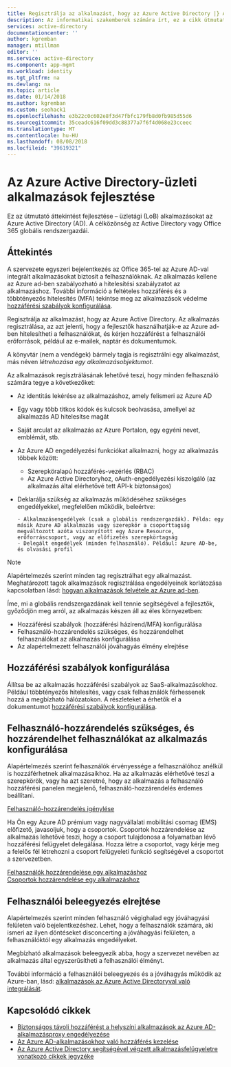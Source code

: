 ```yaml
---
title: Regisztrálja az alkalmazást, hogy az Azure Active Directory |} A Microsoft Docs
description: Az informatikai szakemberek számára írt, ez a cikk útmutatást nyújt a az Azure-alkalmazások integrálása az Active Directoryval.
services: active-directory
documentationcenter: ''
author: kgremban
manager: mtillman
editor: ''
ms.service: active-directory
ms.component: app-mgmt
ms.workload: identity
ms.tgt_pltfrm: na
ms.devlang: na
ms.topic: article
ms.date: 01/14/2018
ms.author: kgremban
ms.custom: seohack1
ms.openlocfilehash: e3b22c0c602e8f3d47fbfc179fb8d0fb985d55d6
ms.sourcegitcommit: 35ceadc616f09dd3c88377a7f6f4d068e23cceec
ms.translationtype: MT
ms.contentlocale: hu-HU
ms.lasthandoff: 08/08/2018
ms.locfileid: "39619321"
---
```

# <a name="develop-line-of-business-apps-for-azure-active-directory"></a>Az Azure Active Directory-üzleti alkalmazások fejlesztése
Ez az útmutató áttekintést fejlesztése – üzletági (LoB) alkalmazásokat az Azure Active Directory (AD). A célközönség az Active Directory vagy Office 365 globális rendszergazdái.

## <a name="overview"></a>Áttekintés
A szervezete egyszeri bejelentkezés az Office 365-tel az Azure AD-val integrált alkalmazásokat biztosít a felhasználóknak. Az alkalmazás kellene az Azure ad-ben szabályozható a hitelesítési szabályzatot az alkalmazáshoz. További információ a feltételes hozzáférés és a többtényezős hitelesítés (MFA) tekintse meg az alkalmazások védelme [hozzáférési szabályok konfigurálása](conditional-access/app-based-mfa.md).

Regisztrálja az alkalmazást, hogy az Azure Active Directory. Az alkalmazás regisztrálása, az azt jelenti, hogy a fejlesztők használhatják-e az Azure ad-ben hitelesítheti a felhasználókat, és kérjen hozzáférést a felhasználói erőforrások, például az e-mailek, naptár és dokumentumok.

A könyvtár (nem a vendégek) bármely tagja is regisztrálni egy alkalmazást, más néven *létrehozása egy alkalmazásobjektumot*.

Az alkalmazások regisztrálásának lehetővé teszi, hogy minden felhasználó számára tegye a következőket:

* Az identitás lekérése az alkalmazáshoz, amely felismeri az Azure AD
* Egy vagy több titkos kódok és kulcsok beolvasása, amellyel az alkalmazás AD hitelesítse magát
* Saját arculat az alkalmazás az Azure Portalon, egy egyéni nevet, emblémát, stb.
* Az Azure AD engedélyezési funkciókat alkalmazni, hogy az alkalmazás többek között:

  * Szerepköralapú hozzáférés-vezérlés (RBAC)
  * Az Azure Active Directoryhoz, oAuth-engedélyezési kiszolgáló (az alkalmazás által elérhetővé tett API-k biztonságos)
* Deklarálja szükség az alkalmazás működéséhez szükséges engedélyekkel, megfelelően működik, beleértve:

      - Alkalmazásengedélyek (csak a globális rendszergazdák). Példa: egy másik Azure AD alkalmazás vagy szerepkör a csoporttagság megváltozott azóta viszonyított egy Azure Resource, erőforráscsoport, vagy az előfizetés szerepkörtagság
      - Delegált engedélyek (minden felhasználó). Például: Azure AD-be, és olvasási profil

> [!NOTE]
> Alapértelmezés szerint minden tag regisztrálhat egy alkalmazást. Meghatározott tagok alkalmazások regisztrálása engedélyeinek korlátozása kapcsolatban lásd: [hogyan alkalmazások felvétele az Azure ad-ben](develop/active-directory-how-applications-are-added.md#who-has-permission-to-add-applications-to-my-azure-ad-instance).
>
>

Íme, mi a globális rendszergazdának kell tennie segítségével a fejlesztők, győződjön meg arról, az alkalmazás készen áll az éles környezetben:

* Hozzáférési szabályok (hozzáférési házirend/MFA) konfigurálása
* Felhasználó-hozzárendelés szükséges, és hozzárendelhet felhasználókat az alkalmazás konfigurálása
* Az alapértelmezett felhasználói jóváhagyás élmény elrejtése

## <a name="configure-access-rules"></a>Hozzáférési szabályok konfigurálása
Állítsa be az alkalmazás hozzáférési szabályok az SaaS-alkalmazásokhoz. Például többtényezős hitelesítés, vagy csak felhasználók férhessenek hozzá a megbízható hálózatokon. A részleteket a érhetők el a dokumentumot [hozzáférési szabályok konfigurálása](conditional-access/app-based-mfa.md).

## <a name="configure-the-app-to-require-user-assignment-and-assign-users"></a>Felhasználó-hozzárendelés szükséges, és hozzárendelhet felhasználókat az alkalmazás konfigurálása
Alapértelmezés szerint felhasználók érvényessége a felhasználóhoz anélkül is hozzáférhetnek alkalmazásaikhoz. Ha az alkalmazás elérhetővé teszi a szerepkörök, vagy ha azt szeretné, hogy az alkalmazás a felhasználó hozzáférési panelen megjelenő, felhasználó-hozzárendelés érdemes beállítani.

[Felhasználó-hozzárendelés igénylése](active-directory-applications-guiding-developers-requiring-user-assignment.md)

Ha Ön egy Azure AD prémium vagy nagyvállalati mobilitási csomag (EMS) előfizető, javasoljuk, hogy a csoportok. Csoportok hozzárendelése az alkalmazás lehetővé teszi, hogy a csoport tulajdonosa a folyamatban lévő hozzáférési felügyelet delegálása. Hozza létre a csoportot, vagy kérje meg a felelős fél létrehozni a csoport felügyeleti funkció segítségével a csoportot a szervezetben.

[Felhasználók hozzárendelése egy alkalmazáshoz](active-directory-applications-guiding-developers-assigning-users.md)  
[Csoportok hozzárendelése egy alkalmazáshoz](active-directory-applications-guiding-developers-assigning-groups.md)

## <a name="suppress-user-consent"></a>Felhasználói beleegyezés elrejtése
Alapértelmezés szerint minden felhasználó végighalad egy jóváhagyási felületen való bejelentkezéshez. Lehet, hogy a felhasználók számára, aki ismeri az ilyen döntéseket disconcerting a jóváhagyási felületen, a felhasználóktól egy alkalmazás engedélyeket.

Megbízható alkalmazások beleegyezik abba, hogy a szervezet nevében az alkalmazás által egyszerűsítheti a felhasználói élményt.

További információ a felhasználói beleegyezés és a jóváhagyás működik az Azure-ban, lásd: [alkalmazások az Azure Active Directoryval való integrálását](develop/quickstart-v1-integrate-apps-with-azure-ad.md).

## <a name="related-articles"></a>Kapcsolódó cikkek
* [Biztonságos távoli hozzáférést a helyszíni alkalmazások az Azure AD-alkalmazásproxy engedélyezése](manage-apps/application-proxy.md)
* [Az Azure AD-alkalmazásokhoz való hozzáférés kezelése](manage-apps/what-is-access-management.md)
* [Az Azure Active Directory segítségével végzett alkalmazásfelügyeletre vonatkozó cikkek jegyzéke](active-directory-apps-index.md)
